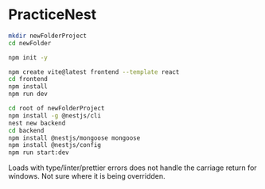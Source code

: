 # PracticeNest

```bash
mkdir newFolderProject
cd newFolder
```

```bash
npm init -y
```

```bash
npm create vite@latest frontend --template react
cd frontend
npm install
npm run dev
```

```bash
cd root of newFolderProject
npm install -g @nestjs/cli
nest new backend
cd backend
npm install @nestjs/mongoose mongoose
npm install @nestjs/config
npm run start:dev 
```

Loads with type/linter/prettier errors 
does not handle the carriage return for windows. Not sure where it is being overridden.
